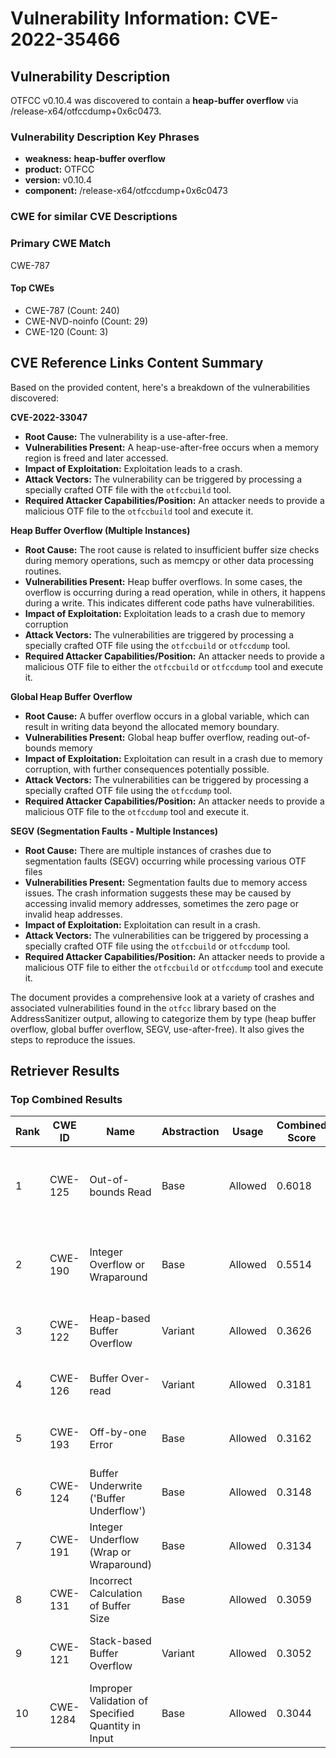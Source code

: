 # Vulnerability Information: CVE-2022-35466

## Vulnerability Description
OTFCC v0.10.4 was discovered to contain a **heap-buffer overflow** via /release-x64/otfccdump+0x6c0473.

### Vulnerability Description Key Phrases
- **weakness:** **heap-buffer overflow**
- **product:** OTFCC
- **version:** v0.10.4
- **component:** /release-x64/otfccdump+0x6c0473

### CWE for similar CVE Descriptions
### Primary CWE Match
CWE-787

#### Top CWEs
- CWE-787 (Count: 240)
- CWE-NVD-noinfo (Count: 29)
- CWE-120 (Count: 3)

## CVE Reference Links Content Summary
Based on the provided content, here's a breakdown of the vulnerabilities discovered:

**CVE-2022-33047**

*   **Root Cause:** The vulnerability is a use-after-free.
*   **Vulnerabilities Present:** A heap-use-after-free occurs when a memory region is freed and later accessed.
*   **Impact of Exploitation:** Exploitation leads to a crash.
*   **Attack Vectors:** The vulnerability can be triggered by processing a specially crafted OTF file with the `otfccbuild` tool.
*   **Required Attacker Capabilities/Position:** An attacker needs to provide a malicious OTF file to the `otfccbuild` tool and execute it.

**Heap Buffer Overflow (Multiple Instances)**
*   **Root Cause:** The root cause is related to insufficient buffer size checks during memory operations, such as memcpy or other data processing routines.
*   **Vulnerabilities Present:** Heap buffer overflows. In some cases, the overflow is occurring during a read operation, while in others, it happens during a write. This indicates different code paths have vulnerabilities.
*   **Impact of Exploitation:** Exploitation leads to a crash due to memory corruption
*   **Attack Vectors:** The vulnerabilities are triggered by processing a specially crafted OTF file using the `otfccbuild` or `otfccdump` tool.
*    **Required Attacker Capabilities/Position:** An attacker needs to provide a malicious OTF file to either the `otfccbuild` or `otfccdump` tool and execute it.

**Global Heap Buffer Overflow**
*   **Root Cause:** A buffer overflow occurs in a global variable, which can result in writing data beyond the allocated memory boundary.
*   **Vulnerabilities Present:** Global heap buffer overflow, reading out-of-bounds memory
*    **Impact of Exploitation:** Exploitation can result in a crash due to memory corruption, with further consequences potentially possible.
*   **Attack Vectors:** The vulnerabilities can be triggered by processing a specially crafted OTF file using the `otfccdump` tool.
*   **Required Attacker Capabilities/Position:** An attacker needs to provide a malicious OTF file to the `otfccdump` tool and execute it.

**SEGV (Segmentation Faults - Multiple Instances)**
*   **Root Cause:** There are multiple instances of crashes due to segmentation faults (SEGV) occurring while processing various OTF files
*   **Vulnerabilities Present:** Segmentation faults due to memory access issues. The crash information suggests these may be caused by accessing invalid memory addresses, sometimes the zero page or invalid heap addresses.
*    **Impact of Exploitation:** Exploitation can result in a crash.
*   **Attack Vectors:** The vulnerabilities can be triggered by processing a specially crafted OTF file using the `otfccbuild` or `otfccdump` tool.
*   **Required Attacker Capabilities/Position:** An attacker needs to provide a malicious OTF file to either the `otfccbuild` or `otfccdump` tool and execute it.

The document provides a comprehensive look at a variety of crashes and associated vulnerabilities found in the `otfcc` library based on the AddressSanitizer output, allowing to categorize them by type (heap buffer overflow, global buffer overflow, SEGV, use-after-free).  It also gives the steps to reproduce the issues.

## Retriever Results

### Top Combined Results

| Rank | CWE ID | Name | Abstraction | Usage | Combined Score | Retrievers | Individual Scores |
|------|--------|------|-------------|-------|---------------|------------|-------------------|
| 1 | CWE-125 | Out-of-bounds Read | Base | Allowed | 0.6018 | dense, sparse, graph | dense: 0.525, sparse: 0.162, graph: 0.690 |
| 2 | CWE-190 | Integer Overflow or Wraparound | Base | Allowed | 0.5514 | dense, sparse, graph | dense: 0.562, sparse: 0.105, graph: 0.587 |
| 3 | CWE-122 | Heap-based Buffer Overflow | Variant | Allowed | 0.3626 | dense, sparse | dense: 0.578, sparse: 0.181 |
| 4 | CWE-126 | Buffer Over-read | Variant | Allowed | 0.3181 | dense, sparse | dense: 0.547, sparse: 0.124 |
| 5 | CWE-193 | Off-by-one Error | Base | Allowed | 0.3162 | dense, sparse | dense: 0.516, sparse: 0.101 |
| 6 | CWE-124 | Buffer Underwrite ('Buffer Underflow') | Base | Allowed | 0.3148 | dense, sparse | dense: 0.520, sparse: 0.096 |
| 7 | CWE-191 | Integer Underflow (Wrap or Wraparound) | Base | Allowed | 0.3134 | dense, sparse | dense: 0.522, sparse: 0.091 |
| 8 | CWE-131 | Incorrect Calculation of Buffer Size | Base | Allowed | 0.3059 | dense, sparse | dense: 0.507, sparse: 0.091 |
| 9 | CWE-121 | Stack-based Buffer Overflow | Variant | Allowed | 0.3052 | dense, sparse | dense: 0.554, sparse: 0.093 |
| 10 | CWE-1284 | Improper Validation of Specified Quantity in Input | Base | Allowed | 0.3044 | dense, sparse | dense: 0.495, sparse: 0.099 |

